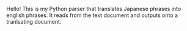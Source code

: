 Hello!
This is my Python parser that translates Japanese phrases into english phrases.
It reads from the text document and outputs onto a tranlsating document.
